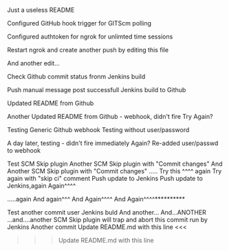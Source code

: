 Just a useless README

Configured GitHub hook trigger for GITScm polling 

Configured authtoken for ngrok for unlimted time sessions

Restart ngrok and create another push by editing this file

And another edit...

Check Github commit status fronm Jenkins build

Push manual message post successfull Jenkins build to Github

Updated README from Github

Another Updated README from Github - webhook, didn't fire
Try Again?

Testing Generic Github webhook
Testing without user/password

A day later, testing - didn't fire immediately
Again?
Re-added user/passwd to webhook

Test SCM Skip plugin
Another SCM Skip plugin with "Commit changes"
And Another SCM Skip plugin with "Commit changes"
.....
Try this ^^^^ again
Try again with "skip ci" comment
Push update to Jenkins
Push update to Jenkins,again
Again^^^^


.....again
And again^^^
And Again^^^^
And Again^^^^**********

Test another commit user Jenkins buld
And another...
And...ANOTHER
...and....another
SCM Skip plugin will trap and abort this commit run by Jenkins
Another commit
Update README.md with this line <<<
>>> Update README.md with this line
